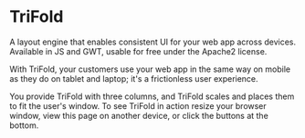 # TriFold

A layout engine that enables consistent UI for your web app across devices. Available in JS and GWT, usable for free under the Apache2 license.

With TriFold, your customers use your web app in the same way on mobile as they do on tablet and laptop; it's a frictionless user experience.

You provide TriFold with three columns, and TriFold scales and places them to fit the user's window. To see TriFold in action resize your browser window, view this page on another device, or click the buttons at the bottom.
